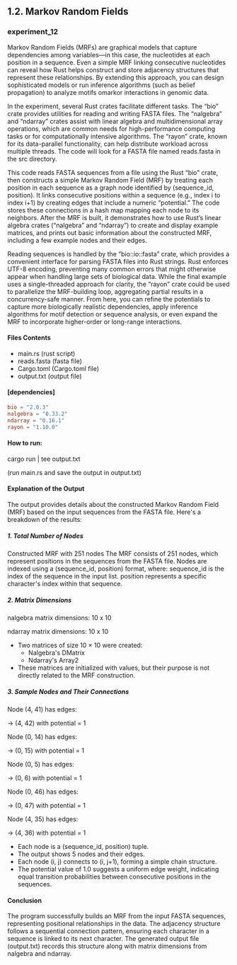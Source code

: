 ## 1.2. Markov Random Fields

### experiment_12

Markov Random Fields (MRFs) are graphical models that capture dependencies among variables—in this case, the nucleotides at each position in a sequence. Even a simple MRF linking consecutive nucleotides can reveal how Rust helps construct and store adjacency structures that represent these relationships. By extending this approach, you can design sophisticated models or run inference algorithms (such as belief propagation) to analyze motifs omarkor interactions in genomic data.

In the experiment, several Rust crates facilitate different tasks. The “bio” crate provides utilities for reading and writing FASTA files. The “nalgebra” and “ndarray” crates assist with linear algebra and multidimensional array operations, which are common needs for high-performance computing tasks or for computationally intensive algorithms. The “rayon” crate, known for its data-parallel functionality, can help distribute workload across multiple threads. The code will look for a FASTA file named reads.fasta in the src directory.

This code reads FASTA sequences from a file using the Rust “bio” crate, then constructs a simple Markov Random Field (MRF) by treating each position in each sequence as a graph node identified by (sequence_id, position). It links consecutive positions within a sequence (e.g., index i to index i+1) by creating edges that include a numeric “potential.” The code stores these connections in a hash map mapping each node to its neighbors. After the MRF is built, it demonstrates how to use Rust’s linear algebra crates (“nalgebra” and “ndarray”) to create and display example matrices, and prints out basic information about the constructed MRF, including a few example nodes and their edges.

Reading sequences is handled by the “bio::io::fasta” crate, which provides a convenient interface for parsing FASTA files into Rust strings. Rust enforces UTF-8 encoding, preventing many common errors that might otherwise appear when handling large sets of biological data. While the final example uses a single-threaded approach for clarity, the “rayon” crate could be used to parallelize the MRF-building loop, aggregating partial results in a concurrency-safe manner. From here, you can refine the potentials to capture more biologically realistic dependencies, apply inference algorithms for motif detection or sequence analysis, or even expand the MRF to incorporate higher-order or long-range interactions.

#### Files Contents
* main.rs (rust script)
* reads.fasta (fasta file)
* Cargo.toml (Cargo.toml file)
* output.txt (output file)

#### [dependencies]

```toml
bio = "2.0.3"
nalgebra = "0.33.2"
ndarray = "0.16.1"
rayon = "1.10.0"
```

#### How to run:

cargo run | tee output.txt

(run main.rs and save the output in output.txt)

#### Explanation of the Output

The output provides details about the constructed Markov Random Field (MRF) based on the input sequences from the FASTA file. Here's a breakdown of the results:

##### 1. Total Number of Nodes

Constructed MRF with 251 nodes
The MRF consists of 251 nodes, which represent positions in the sequences from the FASTA file.
Nodes are indexed using a (sequence_id, position) format, where:
sequence_id is the index of the sequence in the input list.
position represents a specific character's index within that sequence.

##### 2. Matrix Dimensions

nalgebra matrix dimensions: 10 x 10

ndarray matrix dimensions: 10 x 10

* Two matrices of size 10 × 10 were created:
  * Nalgebra's DMatrix
  * Ndarray's Array2
* These matrices are initialized with values, but their purpose is not directly related to the MRF construction.

##### 3. Sample Nodes and Their Connections

Node (4, 41) has edges:

  -> (4, 42) with potential = 1
  
Node (0, 14) has edges:

  -> (0, 15) with potential = 1
  
Node (0, 5) has edges:

  -> (0, 6) with potential = 1
  
Node (0, 46) has edges:

  -> (0, 47) with potential = 1
  
Node (4, 35) has edges:

  -> (4, 36) with potential = 1

* Each node is a (sequence_id, position) tuple.
* The output shows 5 nodes and their edges.
* Each node (i, j) connects to (i, j+1), forming a simple chain structure.
* The potential value of 1.0 suggests a uniform edge weight, indicating equal transition probabilities between consecutive positions in the sequences.

#### Conclusion

The program successfully builds an MRF from the input FASTA sequences, representing positional relationships in the data. The adjacency structure follows a sequential connection pattern, ensuring each character in a sequence is linked to its next character. The generated output file (output.txt) records this structure along with matrix dimensions from nalgebra and ndarray.


